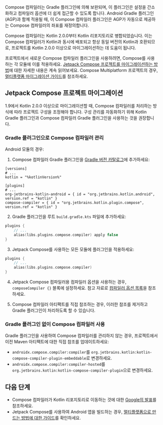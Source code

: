 [//]: # (title: Compose 컴파일러 마이그레이션 가이드)

Compose 컴파일러는 Gradle 플러그인에 의해 보완되며, 이 플러그인은 설정을 간소화하고 컴파일러 옵션에 더 쉽게 접근할 수 있도록 합니다. Android Gradle 플러그인(AGP)과 함께 적용될 때, 이 Compose 컴파일러 플러그인은 AGP가 자동으로 제공하는 Compose 컴파일러의 좌표를 재정의합니다.

Compose 컴파일러는 Kotlin 2.0.0부터 Kotlin 리포지토리로 병합되었습니다. 이는 Compose 컴파일러가 Kotlin과 동시에 배포되고 항상 동일 버전의 Kotlin과 호환되므로, 프로젝트를 Kotlin 2.0.0 이상으로 마이그레이션하는 데 도움이 됩니다.

프로젝트에서 새로운 Compose 컴파일러 플러그인을 사용하려면, Compose를 사용하는 각 모듈에 이를 적용하세요. [Jetpack Compose 프로젝트를 마이그레이션하는 방법](#migrating-a-jetpack-compose-project)에 대한 자세한 내용은 계속 읽어보세요. Compose Multiplatform 프로젝트의 경우, [멀티플랫폼 마이그레이션 가이드](https://www.jetbrains.com/help/kotlin-multiplatform-dev/compose-compiler.html#migrating-a-compose-multiplatform-project)를 참조하세요.

## Jetpack Compose 프로젝트 마이그레이션

1.9에서 Kotlin 2.0.0 이상으로 마이그레이션할 때, Compose 컴파일러를 처리하는 방식에 따라 프로젝트 구성을 조정해야 합니다. 구성 관리를 자동화하기 위해 Kotlin Gradle 플러그인과 Compose 컴파일러 Gradle 플러그인을 사용하는 것을 권장합니다.

### Gradle 플러그인으로 Compose 컴파일러 관리

Android 모듈의 경우:

1. Compose 컴파일러 Gradle 플러그인을 [Gradle 버전 카탈로그](https://docs.gradle.org/current/userguide/platforms.html#sub:conventional-dependencies-toml)에 추가하세요:

 ```
 [versions]
 # ...
 kotlin = "%kotlinVersion%"
 
 [plugins]
 # ...
 org-jetbrains-kotlin-android = { id = "org.jetbrains.kotlin.android", version.ref = "kotlin" }
 compose-compiler = { id = "org.jetbrains.kotlin.plugin.compose", version.ref = "kotlin" }
 ```

2. Gradle 플러그인을 루트 `build.gradle.kts` 파일에 추가하세요:

 ```kotlin
 plugins {
     // ...
     alias(libs.plugins.compose.compiler) apply false
 }
 ```

3. Jetpack Compose를 사용하는 모든 모듈에 플러그인을 적용하세요:

 ```kotlin
 plugins {
     // ...
     alias(libs.plugins.compose.compiler)
 }
 ```

4. Jetpack Compose 컴파일러용 컴파일러 옵션을 사용하는 경우, `composeCompiler {}` 블록에 설정하세요. 참고 자료로 [컴파일러 옵션 목록](compose-compiler-options.md)을 참조하세요.

5. Compose 컴파일러 아티팩트를 직접 참조하는 경우, 이러한 참조를 제거하고 Gradle 플러그인이 처리하도록 할 수 있습니다.

### Gradle 플러그인 없이 Compose 컴파일러 사용

Gradle 플러그인을 사용하여 Compose 컴파일러를 관리하지 않는 경우, 프로젝트에서 이전 Maven 아티팩트에 대한 직접 참조를 업데이트하세요:

* `androidx.compose.compiler:compiler`를 `org.jetbrains.kotlin:kotlin-compose-compiler-plugin-embeddable`로 변경하세요.
* `androidx.compose.compiler:compiler-hosted`를 `org.jetbrains.kotlin:kotlin-compose-compiler-plugin`으로 변경하세요.

## 다음 단계

* Compose 컴파일러가 Kotlin 리포지토리로 이동하는 것에 대한 [Google의 발표](https://android-developers.googleblog.com/2024/04/jetpack-compose-compiler-moving-to-kotlin-repository.html)를 참조하세요.
* Jetpack Compose를 사용하여 Android 앱을 빌드하는 경우, [멀티플랫폼으로 만드는 방법에 대한 가이드](https://www.jetbrains.com/help/kotlin-multiplatform-dev/multiplatform-integrate-in-existing-app.html)를 확인하세요.
